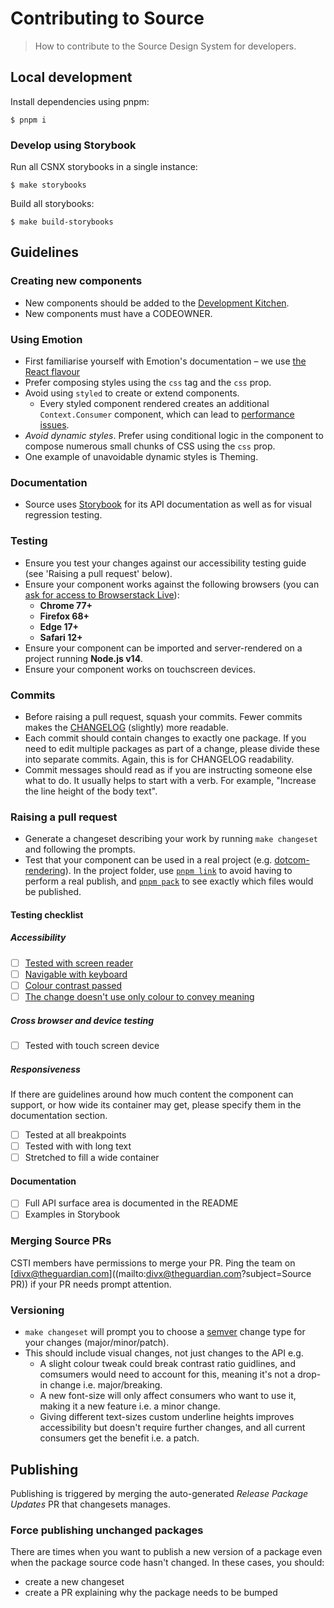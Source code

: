 # Contributing to Source

> How to contribute to the Source Design System for developers.

## Local development

Install dependencies using pnpm:

```shell
$ pnpm i
```

### Develop using Storybook

Run all CSNX storybooks in a single instance:

```shell
$ make storybooks
```

Build all storybooks:

```shell
$ make build-storybooks
```

## Guidelines

### Creating new components

- New components should be added to the [Development Kitchen](https://github.com/guardian/csnx/tree/main/libs/%40guardian/source-react-components-development-kitchen).
- New components must have a CODEOWNER.

### Using Emotion

- First familiarise yourself with Emotion's documentation – we use [the React flavour](https://emotion.sh/docs/introduction#react)
- Prefer composing styles using the `css` tag and the `css` prop.
- Avoid using `styled` to create or extend components.
  - Every styled component rendered creates an additional `Context.Consumer` component, which can lead to [performance issues](https://calendar.perfplanet.com/2019/the-unseen-performance-costs-of-css-in-js-in-react-apps/).
- <em>Avoid dynamic styles</em>. Prefer using conditional logic in the component
  to compose numerous small chunks of CSS using the `css` prop.
- One example of unavoidable dynamic styles is Theming.

### Documentation

- Source uses [Storybook](https://guardian.github.io/csnx) for its API documentation as well as for visual regression testing.

### Testing

- Ensure you test your changes against our accessibility testing guide (see 'Raising a pull request' below).
- Ensure your component works against the following browsers (you can [ask for access to Browserstack Live](mailto:divx@theguardian.com?subject=Browserstack)):
  - **Chrome 77+**
  - **Firefox 68+**
  - **Edge 17+**
  - **Safari 12+**
- Ensure your component can be imported and server-rendered on a project running **Node.js v14**.
- Ensure your component works on touchscreen devices.

### Commits

- Before raising a pull request, squash your commits. Fewer commits makes the [CHANGELOG](https://github.com/guardian/source/blob/main/CHANGELOG.md) (slightly) more readable.
- Each commit should contain changes to exactly one package. If you need to edit multiple packages as part of a change, please divide these into separate commits. Again, this is for CHANGELOG readability.
- Commit messages should read as if you are instructing someone else what to do. It usually helps to start with a verb. For example, "Increase the line height of the body text".

### Raising a pull request

- Generate a changeset describing your work by running `make changeset` and following the prompts.
- Test that your component can be used in a real project (e.g. [dotcom-rendering](https://github.com/guardian/dotcom-rendering)). In the project folder, use [`pnpm link`](https://pnpm.io/cli/link) to avoid having to perform a real publish, and [`pnpm pack`](https://pnpm.io/cli/pack) to see exactly which files would be published.

#### Testing checklist

##### Accessibility

- [ ] [Tested with screen reader](https://github.com/guardian/accessibility/blob/main/people-and-technology/03-visual.md#screen-reader)
- [ ] [Navigable with keyboard](https://github.com/guardian/accessibility/blob/main/people-and-technology/02-physical.md#keyboard)
- [ ] [Colour contrast passed](https://github.com/guardian/accessibility/blob/main/people-and-technology/03-visual.md#contrast)
- [ ] [The change doesn't use only colour to convey meaning](https://github.com/guardian/accessibility/blob/main/people-and-technology/03-visual.md#use-of-colour)

##### Cross browser and device testing

- [ ] Tested with touch screen device

##### Responsiveness

If there are guidelines around how much content the component can support, or how wide its container may get, please specify them in the documentation section.

- [ ] Tested at all breakpoints
- [ ] Tested with with long text
- [ ] Stretched to fill a wide container

#### Documentation

- [ ] Full API surface area is documented in the README
- [ ] Examples in Storybook

### Merging Source PRs

CSTI members have permissions to merge your PR. Ping the team on [divx@theguardian.com]((mailto:divx@theguardian.com?subject=Source PR)) if your PR needs prompt attention.

### Versioning

- `make changeset` will prompt you to choose a [semver](https://semver.org/) change type for your changes (major/minor/patch).
- This should include visual changes, not just changes to the API e.g.
  - A slight colour tweak could break contrast ratio guidlines, and comsumers would need to account for this, meaning it's not a drop-in change i.e. major/breaking.
  - A new font-size will only affect consumers who want to use it, making it a new feature i.e. a minor change.
  - Giving different text-sizes custom underline heights improves accessibility but doesn't require further changes, and all current consumers get the benefit i.e. a patch.

## Publishing

Publishing is triggered by merging the auto-generated _Release Package Updates_ PR that changesets manages.

### Force publishing unchanged packages

There are times when you want to publish a new version of a package even
when the package source code hasn't changed. In these cases, you should:

- create a new changeset
- create a PR explaining why the package needs to be bumped
